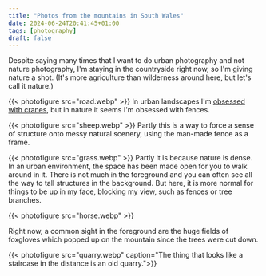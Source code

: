 ```yaml
---
title: "Photos from the mountains in South Wales"
date: 2024-06-24T20:41:45+01:00
tags: [photography]
draft: false
---
```


Despite saying many times that I want to do urban photography and not nature photography, I'm staying in the countryside right now, so I'm giving nature a shot. (It's more agriculture than wilderness around here, but let's call it nature.)

{{< photofigure src="road.webp" >}}
In urban landscapes I'm [obsessed with cranes](blog/regents-canal-duds/), but in nature it seems I'm obsessed with fences.

{{< photofigure src="sheep.webp" >}}
Partly this is a way to force a sense of structure onto messy natural scenery, using the man-made fence as a frame.

{{< photofigure src="grass.webp" >}}
Partly it is because nature is dense. In an urban environment, the space has been made open for you to walk around in it. There is not much in the foreground and you can often see all the way to tall structures in the background. But here, it is more normal for things to be up in my face, blocking my view, such as fences or tree branches. 

{{< photofigure src="horse.webp" >}}

Right now, a common sight in the foreground are the huge fields of foxgloves which popped up on the mountain since the trees were cut down.

{{< photofigure src="quarry.webp" caption="The thing that looks like a staircase in the distance is an old quarry.">}}
